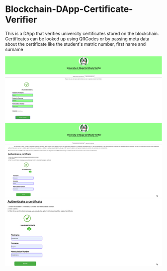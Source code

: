 # Blockchain-DApp-Certificate-Verifier

This is a DApp that verifies university certificates stored on the blockchain. 
<br> Certificates can be looked up using QRCodes or by passing meta data about the certificate like the 
student's matric number, first name and surname


<img src="https://github.com/Free-tek/Blockchain-DApp-Certificate-Verifier/blob/master/1.png"> <br>
<img src="https://github.com/Free-tek/Blockchain-DApp-Certificate-Verifier/blob/master/2.png"> <br>
<img src="https://github.com/Free-tek/Blockchain-DApp-Certificate-Verifier/blob/master/3.png"> <br>
